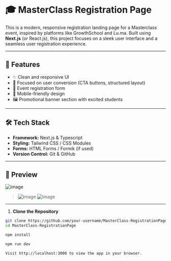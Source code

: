 # 🎓 MasterClass Registration Page

This is a modern, responsive registration landing page for a Masterclass event, inspired by platforms like GrowthSchool and Lu.ma. Built using **Next.js** (or React.js), this project focuses on a sleek user interface and a seamless user registration experience.

---

## 🚀 Features

- ✨ Clean and responsive UI  
- 🎯 Focused on user conversion (CTA buttons, structured layout)  
- 📆 Event registration form  
- 📱 Mobile-friendly design  
- 🖼️ Promotional banner section with excited students   

---

## 🛠 Tech Stack

- **Framework:** Next.js & Typescript  
- **Styling:** Tailwind CSS / CSS Modules  
- **Forms:** HTML Forms / Formik (if used)  
- **Version Control:** Git & GitHub  

---

## 📸 Preview

![image](https://github.com/user-attachments/assets/2b5788ba-6c6a-44fd-bc1a-7af3e472a17b)

> ![image](https://github.com/user-attachments/assets/e56f7ca1-bcfd-4ba7-8747-7322fd24e739)
> ![image](https://github.com/user-attachments/assets/6f06b6cd-9faa-4e37-86db-de015a2ad1a8)



---

1. **Clone the Repository**
```bash
git clone https://github.com/your-username/MasterClass-RegistrationPage.git
cd MasterClass-RegistrationPage

npm install

npm run dev

Visit http://localhost:3000 to view the app in your browser.
